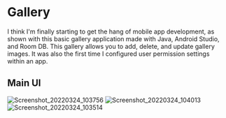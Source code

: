 # Gallery
I think I'm finally starting to get the hang of mobile app development, as shown with this basic gallery application made with Java, Android Studio, and Room DB. This gallery allows you to add, delete, and update gallery images. It was also the first time I configured user permission settings within an app. 

## Main UI
![Screenshot_20220324_103756](https://user-images.githubusercontent.com/87696858/159877299-5138c0b8-b635-40a7-8588-5cbf78fc8a45.png)
![Screenshot_20220324_104013](https://user-images.githubusercontent.com/87696858/159877308-f2633cac-eeb2-437e-906b-3babf7301868.png)
![Screenshot_20220324_103514](https://user-images.githubusercontent.com/87696858/159877313-9cae6d9b-f61e-4c21-adfa-dd6f9595005c.png)

